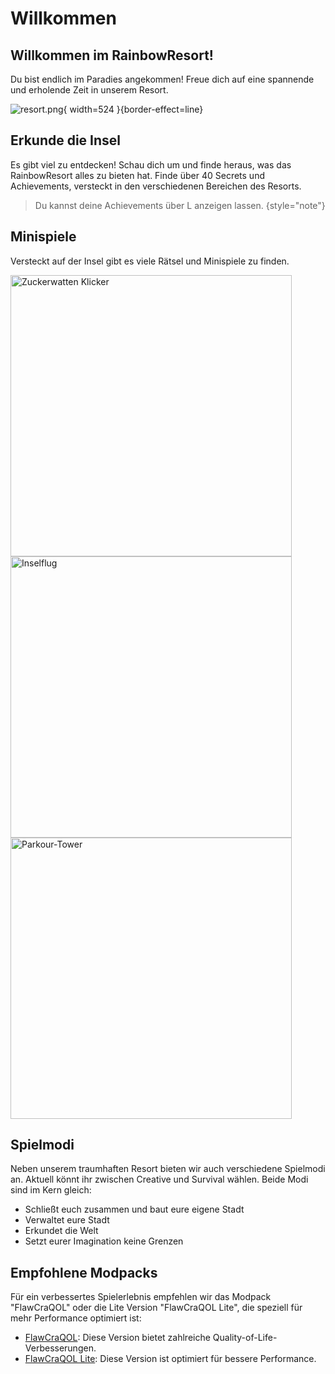 # Willkommen

## Willkommen im RainbowResort!
Du bist endlich im Paradies angekommen! Freue dich auf eine spannende und erholende Zeit in unserem Resort.

![resort.png](resort.png){ width=524 }{border-effect=line}

## Erkunde die Insel
Es gibt viel zu entdecken! Schau dich um und finde heraus, was das RainbowResort alles zu bieten hat.
Finde über 40 Secrets und Achievements, versteckt in den verschiedenen Bereichen des Resorts.

> Du kannst deine Achievements über <shortcut>L</shortcut> anzeigen lassen.
{style="note"}

## Minispiele
Versteckt auf der Insel gibt es viele Rätsel und Minispiele zu finden.

<tabs>
    <tab title="Zuckerwatten-Klicker">
        <img src="clicker.png" alt="Zuckerwatten Klicker" width="450"/>
    </tab>
    <tab title="Inselflug">
         <img src="inselflug.png" alt="Inselflug" width="450"/>
    </tab>
    <tab title="Parkour-Tower">
         <img src="parkour.png" alt="Parkour-Tower" width="450"/>
    </tab>
</tabs>

## Spielmodi
Neben unserem traumhaften Resort bieten wir auch verschiedene Spielmodi an.
Aktuell könnt ihr zwischen Creative und Survival wählen.
Beide Modi sind im Kern gleich:
- Schließt euch zusammen und baut eure eigene Stadt
- Verwaltet eure Stadt
- Erkundet die Welt
- Setzt eurer Imagination keine Grenzen

## Empfohlene Modpacks
Für ein verbessertes Spielerlebnis empfehlen wir das Modpack "FlawCraQOL" oder die Lite Version "FlawCraQOL Lite", die speziell für mehr Performance optimiert ist:
- [FlawCraQOL](https://modrinth.com/modpack/FlawCraQOL): Diese Version bietet zahlreiche Quality-of-Life-Verbesserungen.
- [FlawCraQOL Lite](https://modrinth.com/modpack/FlawCraQOL-Lite): Diese Version ist optimiert für bessere Performance.
